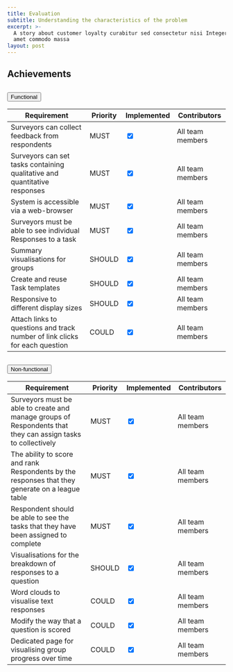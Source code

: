 ```yaml
---
title: Evaluation
subtitle: Understanding the characteristics of the problem
excerpt: >-
  A story about customer loyalty curabitur sed consectetur nisi Integer sit
  amet commodo massa
layout: post
---
```


## Achievements

<div class="accordion accordion-flush" id="accordionFlushExample">
  <div class="accordion-item">
    <h2 class="accordion-header" id="flush-headingOne">
      <button class="accordion-button" type="button" data-bs-toggle="collapse" data-bs-target="#flush-collapseOne" aria-expanded="false" aria-controls="flush-collapseOne">
        Functional
      </button>
    </h2>
    <div id="flush-collapseOne" class="accordion-collapse collapse show" aria-labelledby="flush-headingOne" >
      <div class="accordion-body">
      <table class="table table-hover table-responsive">
  <thead>
    <th>Requirement</th>
    <th>Priority</th>
    <th>Implemented</th>
    <th>Contributors</th>
  </thead>
  <tbody>
    <tr class="table-success">
      <td>Surveyors can collect feedback from respondents​​</td>
      <td>MUST</td>
      <td><input type="checkbox" onclick="return false" checked/></td>
      <td>All team members</td>
    </tr>
    <tr class="table-success">
      <td>Surveyors can set tasks containing qualitative and quantitative responses​​​​</td>
      <td>MUST</td>
      <td><input type="checkbox" onclick="return false" checked/></td>
      <td>All team members</td>
    </tr>
    <tr class="table-success">
      <td>System is accessible via a web-browser​​</td>
      <td>MUST</td>
      <td><input type="checkbox" onclick="return false" checked/></td>
      <td>All team members</td>
    </tr>
    <tr class="table-success">
      <td>Surveyors must be able to see individual Responses to a task​​</td>
      <td>MUST</td>
      <td><input type="checkbox" onclick="return false" checked/></td>
      <td>All team members</td>
    </tr>
    <tr class="table-warning">
      <td>Summary visualisations for groups​</td>
      <td>SHOULD</td>
      <td><input type="checkbox" onclick="return false" checked/></td>
      <td>All team members</td>
    </tr>
    <tr class="table-warning">
      <td>Create and reuse Task templates​</td>
      <td>SHOULD</td>
      <td><input type="checkbox" onclick="return false" checked/></td>
      <td>All team members</td>
    </tr>
    <tr class="table-warning">
      <td>Responsive to different display sizes​</td>
      <td>SHOULD</td>
      <td><input type="checkbox" onclick="return false" checked/></td>
      <td>All team members</td>
    </tr>
    <tr class="table-danger">
      <td>Attach links to questions and track number of link clicks for each question​</td>
      <td>COULD</td>
      <td><input type="checkbox" onclick="return false" checked/></td>
      <td>All team members</td>
    </tr>
  </tbody>
</table>
      </div>
    </div>
  </div>
  <div class="accordion-item">
    <h2 class="accordion-header" id="flush-headingTwo">
      <button class="accordion-button" type="button" data-bs-toggle="collapse" data-bs-target="#flush-collapseTwo" aria-expanded="false" aria-controls="flush-collapseTwo">
        Non-functional
      </button>
    </h2>
    <div id="flush-collapseTwo" class="accordion-collapse collapse show" aria-labelledby="flush-headingTwo" >
      <div class="accordion-body">
      <table class="table table-hover">
  <thead>
    <th>Requirement</th>
    <th>Priority</th>
    <th>Implemented</th>
    <th>Contributors</th>
  </thead>
  <tbody>
    <tr class="table-success">
      <td>Surveyors must be able to create and manage groups of Respondents that they can assign tasks to collectively​​</td>
      <td>MUST</td>
      <td><input type="checkbox" onclick="return false" checked/></td>
      <td>All team members</td>
    </tr>
    <tr class="table-success">
      <td>The ability to score and rank Respondents by the responses that they generate on a league table​​​​</td>
      <td>MUST</td>
      <td><input type="checkbox" onclick="return false" checked/></td>
      <td>All team members</td>
    </tr>
    <tr class="table-success">
      <td>Respondent should be able to see the tasks that they have been assigned to complete​​</td>
      <td>MUST</td>
      <td><input type="checkbox" onclick="return false" checked/></td>
      <td>All team members</td>
    </tr>
    <tr class="table-warning">
      <td>Visualisations for the breakdown of responses to a question​​​</td>
      <td>SHOULD</td>
      <td><input type="checkbox" onclick="return false" checked/></td>
      <td>All team members</td>
    </tr>
    <tr class="table-danger">
      <td>Word clouds to visualise text responses​</td>
      <td>COULD</td>
      <td><input type="checkbox" onclick="return false" checked/></td>
      <td>All team members</td>
    </tr>
    <tr class="table-danger">
      <td>Modify the way that a question is scored​</td>
      <td>COULD</td>
      <td><input type="checkbox" onclick="return false" checked/></td>
      <td>All team members</td>
    </tr>
    <tr class="table-danger">
      <td>Dedicated page for visualising group progress over time​​​</td>
      <td>COULD</td>
      <td><input type="checkbox" onclick="return false" checked/></td>
      <td>All team members</td>
    </tr>
  </tbody>
</table>
      </div>
    </div>
  </div>
</div>